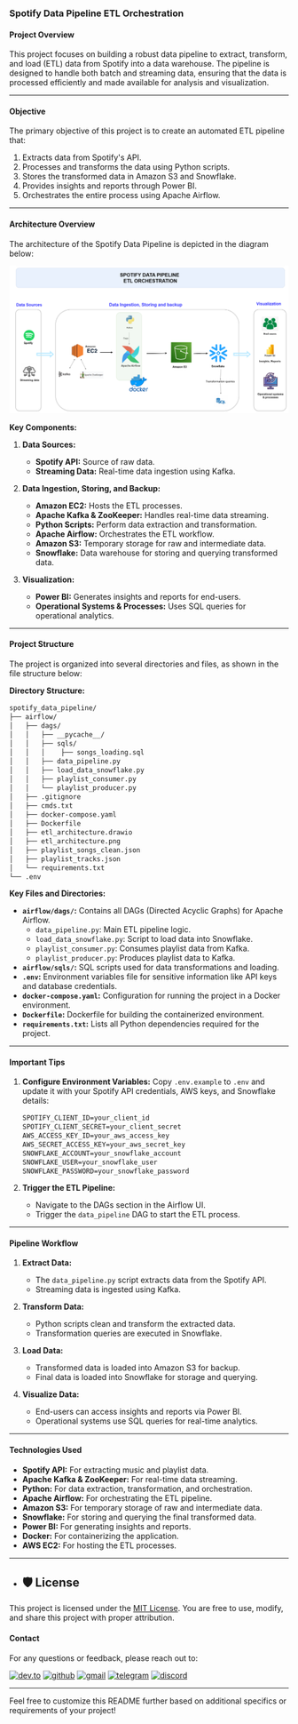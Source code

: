 ### Spotify Data Pipeline ETL Orchestration

#### **Project Overview**
This project focuses on building a robust data pipeline to extract, transform, and load (ETL) data from Spotify into a data warehouse. The pipeline is designed to handle both batch and streaming data, ensuring that the data is processed efficiently and made available for analysis and visualization.

---

#### **Objective**
The primary objective of this project is to create an automated ETL pipeline that:
1. Extracts data from Spotify's API.
2. Processes and transforms the data using Python scripts.
3. Stores the transformed data in Amazon S3 and Snowflake.
4. Provides insights and reports through Power BI.
5. Orchestrates the entire process using Apache Airflow.

---

#### **Architecture Overview**
The architecture of the Spotify Data Pipeline is depicted in the diagram below:

![Spotify Data Pipeline Architecture](etl_architecture.png)

**Key Components:**
1. **Data Sources:**
   - **Spotify API:** Source of raw data.
   - **Streaming Data:** Real-time data ingestion using Kafka.

2. **Data Ingestion, Storing, and Backup:**
   - **Amazon EC2:** Hosts the ETL processes.
   - **Apache Kafka & ZooKeeper:** Handles real-time data streaming.
   - **Python Scripts:** Perform data extraction and transformation.
   - **Apache Airflow:** Orchestrates the ETL workflow.
   - **Amazon S3:** Temporary storage for raw and intermediate data.
   - **Snowflake:** Data warehouse for storing and querying transformed data.

3. **Visualization:**
   - **Power BI:** Generates insights and reports for end-users.
   - **Operational Systems & Processes:** Uses SQL queries for operational analytics.

---

#### **Project Structure**
The project is organized into several directories and files, as shown in the file structure below:

**Directory Structure:**
```
spotify_data_pipeline/
├── airflow/
│   ├── dags/
│   │   ├── __pycache__/
│   │   ├── sqls/
│   │   │    ├── songs_loading.sql
│   │   ├── data_pipeline.py
│   │   ├── load_data_snowflake.py
│   │   ├── playlist_consumer.py
│   │   └── playlist_producer.py
│   ├── .gitignore
│   ├── cmds.txt
│   ├── docker-compose.yaml
│   ├── Dockerfile
│   ├── etl_architecture.drawio
│   ├── etl_architecture.png
│   ├── playlist_songs_clean.json
│   ├── playlist_tracks.json
│   └── requirements.txt
└── .env
```

**Key Files and Directories:**
- **`airflow/dags/`:** Contains all DAGs (Directed Acyclic Graphs) for Apache Airflow.
  - `data_pipeline.py`: Main ETL pipeline logic.
  - `load_data_snowflake.py`: Script to load data into Snowflake.
  - `playlist_consumer.py`: Consumes playlist data from Kafka.
  - `playlist_producer.py`: Produces playlist data to Kafka.
- **`airflow/sqls/`:** SQL scripts used for data transformations and loading.
- **`.env`:** Environment variables file for sensitive information like API keys and database credentials.
- **`docker-compose.yaml`:** Configuration for running the project in a Docker environment.
- **`Dockerfile`:** Dockerfile for building the containerized environment.
- **`requirements.txt`:** Lists all Python dependencies required for the project.

---

#### **Important Tips**

1. **Configure Environment Variables:**
   Copy `.env.example` to `.env` and update it with your Spotify API credentials, AWS keys, and Snowflake details:
   ```env
   SPOTIFY_CLIENT_ID=your_client_id
   SPOTIFY_CLIENT_SECRET=your_client_secret
   AWS_ACCESS_KEY_ID=your_aws_access_key
   AWS_SECRET_ACCESS_KEY=your_aws_secret_key
   SNOWFLAKE_ACCOUNT=your_snowflake_account
   SNOWFLAKE_USER=your_snowflake_user
   SNOWFLAKE_PASSWORD=your_snowflake_password
   ```

2. **Trigger the ETL Pipeline:**
   - Navigate to the DAGs section in the Airflow UI.
   - Trigger the `data_pipeline` DAG to start the ETL process.

---

#### **Pipeline Workflow**
1. **Extract Data:**
   - The `data_pipeline.py` script extracts data from the Spotify API.
   - Streaming data is ingested using Kafka.

2. **Transform Data:**
   - Python scripts clean and transform the extracted data.
   - Transformation queries are executed in Snowflake.

3. **Load Data:**
   - Transformed data is loaded into Amazon S3 for backup.
   - Final data is loaded into Snowflake for storage and querying.

4. **Visualize Data:**
   - End-users can access insights and reports via Power BI.
   - Operational systems use SQL queries for real-time analytics.

---

#### **Technologies Used**
- **Spotify API:** For extracting music and playlist data.
- **Apache Kafka & ZooKeeper:** For real-time data streaming.
- **Python:** For data extraction, transformation, and orchestration.
- **Apache Airflow:** For orchestrating the ETL pipeline.
- **Amazon S3:** For temporary storage of raw and intermediate data.
- **Snowflake:** For storing and querying the final transformed data.
- **Power BI:** For generating insights and reports.
- **Docker:** For containerizing the application.
- **AWS EC2:** For hosting the ETL processes.

---
- ## 🛡️ License

This project is licensed under the [MIT License](LICENSE). You are free to use, modify, and share this project with proper attribution.

#### **Contact**
For any questions or feedback, please reach out to:

[![dev.to](https://img.shields.io/badge/Dev.to-0A0A0A?style=for-the-badge&logo=DevdotTo&logoColor=white)](https://dev.to/brian_otina_)
[![github](https://img.shields.io/badge/GitHub-000000?style=for-the-badge&logo=GitHub&logoColor=white)](https://github.com/otinabrayo)
[![gmail](https://img.shields.io/badge/Gmail-D14836?style=for-the-badge&logo=Gmail&logoColor=white)](mailto:brianotina20@gmail.com)
[![telegram](https://img.shields.io/badge/Telegram-2CA5E0?style=for-the-badge&logo=telegram&logoColor=white)](https://t.me/just_otina)
[![discord](https://img.shields.io/badge/Discord-7289DA?style=for-the-badge&logo=discord&logoColor=white)](https://discord.com/channels/@otina_)

---
Feel free to customize this README further based on additional specifics or requirements of your project!
